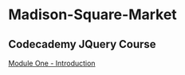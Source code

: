 # Madison-Square-Market
## Codecademy JQuery Course 

[Module One - Introduction](https://www.codecademy.com/courses/learn-jquery/projects/madison-square-market)

